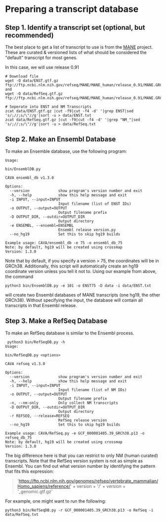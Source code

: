 # Preparing a transcript database

## Step 1. Identify a transcript set (optional, but recommended)

The best place to get a list of transcript to use is from the [MANE](ftp://ftp.ncbi.nlm.nih.gov/refseq/MANE/MANE_human/) 
project.  These are curated & versioned lists of what should be considered the "default" transcript
for most genes.

In this case, we will use release 0.91

```
# Download file
wget -O data/ENST.gtf.gz ftp://ftp.ncbi.nlm.nih.gov/refseq/MANE/MANE_human/release_0.91/MANE.GRCh38.v0.91.select_ensembl_genomic.gtf.gz and
wget -O data/RefSeq.gtf.gz ftp://ftp.ncbi.nlm.nih.gov/refseq/MANE/MANE_human/release_0.91/MANE.GRCh38.v0.91.select_refseq_genomic.gtf.gz

# Seperate into ENST and NM Transcripts
zcat data/ENST.gtf.gz |cut -f9|cut -f4 -d' '|grep ENST|sed 's/;//;s/\"//g'|sort -u > data/ENST.txt
zcat data/RefSeq.gtf.gz |cut -f9|cut -f4 -d' '|grep "NM_"|sed 's/;//;s/\"//g'|sort -u > data/RefSeq.txt
```

## Step 2. Make an Ensembl Database
To make an Ensemble database, use the following program:
```
Usage:

bin/EnsemblDB.py

CAVA ensembl_db v1.3.0

Options:
  --version             show program's version number and exit
  -h, --help            show this help message and exit
  -i INPUT, --input=INPUT
                        Input filename (list of ENST IDs)
  -o OUTPUT, --output=OUTPUT
                        Output filename prefix
  -D OUTPUT_DIR, --outdir=OUTPUT_DIR
                        Output directory
  -e ENSEMBL, --ensembl=ENSEMBL
                        Ensembl release version.py
  --no_hg19             Set this to skip hg19 builds

Example usage: CAVA/ensembl_db -e 75 -o ensembl_db_75
Note: by default, hg19 will be created using crossmap
Version: 1.3.0
```
Note that by default, if you specify a version > 75, the coordinates will be in GRCh38.
Additionally, this script will automatically create an hg19 coordinate version unless you tell it not to.
Using our example from above, the command 
```
python3 bin/EnsemblDB.py -e 101 -o ENST75 -D data -i data/ENST.txt
``` 
will create two Ensembl databases of MANE transcripts (one hg19, the other GRCh38).
Without specifying the input, the database will contain all transcripts in that Ensembl release.


## Step 3. Make a RefSeq Database
To make an RefSeq database is similar to the Ensembl process.
```
 python3 bin/RefSeqDB.py -h
Usage:

bin/RefSeqDB.py <options>

CAVA refseq v1.3.0

Options:
  --version             show program's version number and exit
  -h, --help            show this help message and exit
  -i INPUT, --input=INPUT
                        Input filename (list of NM IDs)
  -o OUTPUT, --output=OUTPUT
                        Output filename prefix
  -n, --nm-only         Only collect NM transcripts
  -D OUTPUT_DIR, --outdir=OUTPUT_DIR
                        Output directory
  -r REFSEQ, --release=REFSEQ
                        RefSeq release version
  --no_hg19             Set this to skip hg19 builds

Example usage: CAVA/RefSeq.py -e GCF_000001405.39_GRCh38.p13 -o refseq_db_75
Note: by default, hg19 will be created using crossmap
Version: 1.3.0
```
 The big difference here is that you can restrict to only NM (human curated) 
 transcripts. Note that the RefSeq version system is not as simple as Ensembl.
You can find out what version number by identifying the pattern that fits this expression: 
> 'https://ftp.ncbi.nlm.nih.gov/genomes/refseq/vertebrate_mammalian/Homo_sapiens/reference/' 
    + version + '/' + version + '_genomic.gtf.gz'
  
For example, one might want to run the following:
```
python3 bin/RefSeqDB.py -r GCF_000001405.39_GRCh38.p13 -o RefSeq -i data/RefSeq.txt
```
